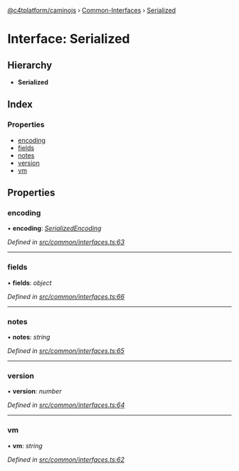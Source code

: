[@c4tplatform/caminojs](../README.md) › [Common-Interfaces](../modules/common_interfaces.md) › [Serialized](common_interfaces.serialized.md)

# Interface: Serialized

## Hierarchy

* **Serialized**

## Index

### Properties

* [encoding](common_interfaces.serialized.md#encoding)
* [fields](common_interfaces.serialized.md#fields)
* [notes](common_interfaces.serialized.md#notes)
* [version](common_interfaces.serialized.md#version)
* [vm](common_interfaces.serialized.md#vm)

## Properties

###  encoding

• **encoding**: *[SerializedEncoding](../modules/utils_serialization.md#serializedencoding)*

*Defined in [src/common/interfaces.ts:63](https://github.com/chain4travel/caminojs/blob/8077d740/src/common/interfaces.ts#L63)*

___

###  fields

• **fields**: *object*

*Defined in [src/common/interfaces.ts:66](https://github.com/chain4travel/caminojs/blob/8077d740/src/common/interfaces.ts#L66)*

___

###  notes

• **notes**: *string*

*Defined in [src/common/interfaces.ts:65](https://github.com/chain4travel/caminojs/blob/8077d740/src/common/interfaces.ts#L65)*

___

###  version

• **version**: *number*

*Defined in [src/common/interfaces.ts:64](https://github.com/chain4travel/caminojs/blob/8077d740/src/common/interfaces.ts#L64)*

___

###  vm

• **vm**: *string*

*Defined in [src/common/interfaces.ts:62](https://github.com/chain4travel/caminojs/blob/8077d740/src/common/interfaces.ts#L62)*

